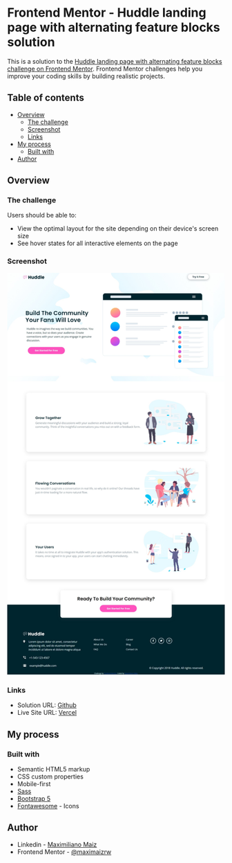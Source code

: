 # Frontend Mentor - Huddle landing page with alternating feature blocks solution

This is a solution to the [Huddle landing page with alternating feature blocks challenge on Frontend Mentor](https://www.frontendmentor.io/challenges/huddle-landing-page-with-alternating-feature-blocks-5ca5f5981e82137ec91a5100). Frontend Mentor challenges help you improve your coding skills by building realistic projects. 

## Table of contents

- [Overview](#overview)
  - [The challenge](#the-challenge)
  - [Screenshot](#screenshot)
  - [Links](#links)
- [My process](#my-process)
  - [Built with](#built-with)
- [Author](#author)

## Overview

### The challenge

Users should be able to:

- View the optimal layout for the site depending on their device's screen size
- See hover states for all interactive elements on the page

### Screenshot

![](./screenshot.jpeg)

### Links

- Solution URL: [Github](https://github.com/maximaizrw/01-huddle-landing-page)
- Live Site URL: [Vercel](https://01-huddle-landing-page-one.vercel.app/)

## My process

### Built with

- Semantic HTML5 markup
- CSS custom properties
- Mobile-first 
- [Sass](https://sass-lang.com/) 
- [Bootstrap 5](https://getbootstrap.com/) 
- [Fontawesome](https://fontawesome.com/) - Icons


## Author

- Linkedin - [Maximiliano Maiz](https://www.linkedin.com/in/maximilianomaiz/)
- Frontend Mentor - [@maximaizrw](https://www.frontendmentor.io/profile/maximaizrw)
